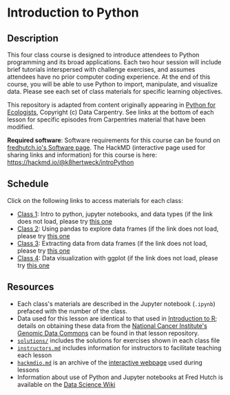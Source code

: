 # Introduction to Python

## Description

This four class course is designed to introduce attendees to Python programming and its broad applications.
Each two hour session will include brief tutorials interspersed with challenge exercises, and assumes attendees have
no prior computer coding experience.
At the end of this course, you will be able to use Python to import, manipulate,
and visualize data.
Please see each set of class materials for specific learning objectives.

This repository is adapted from content originally appearing in
[Python for Ecologists](https://datacarpentry.org/python-ecology-lesson/),
Copyright (c) Data Carpentry.
See links at the bottom of each lesson for specific episodes from Carpentries material that have been modified.

**Required software**: Software requirements for this course can be found on [fredhutch.io's Software page](http://www.fredhutch.io/software/#python). The HackMD (interactive page used for sharing links and information) for this course is here: https://hackmd.io/@k8hertweck/introPython

## Schedule

Click on the following links to access materials for each class:

* [Class 1](class1.ipynb): Intro to python, jupyter notebooks, and data types (if the link does not load, please try [this one](https://nbviewer.jupyter.org/github/fredhutchio/python_intro/blob/master/class1.ipynb)
* [Class 2](class2.ipynb): Using pandas to explore data frames (if the link does not load, please try [this one](https://nbviewer.jupyter.org/github/fredhutchio/python_intro/blob/master/class2.ipynb)
* [Class 3](class3.ipynb): Extracting data from data frames (if the link does not load, please try [this one](https://nbviewer.jupyter.org/github/fredhutchio/python_intro/blob/master/class3.ipynb)
* [Class 4](class4.ipynb): Data visualization with ggplot (if the link does not load, please try [this one](https://nbviewer.jupyter.org/github/fredhutchio/python_intro/blob/master/class4.ipynb)

## Resources

* Each class's materials are described in the Jupyter notebook (`.ipynb`) prefaced with the number of the class.
* Data used for this lesson are identical to that used in [Introduction to R](https://github.com/fredhutchio/R_intro);
details on obtaining these data from the [National Cancer Institute's Genomic Data Commons](https://gdc.cancer.gov)
can be found in that lesson repository.
* [`solutions/`](solutions/) includes the solutions for exercises shown in each class file
* [`instructors.md`](instructors.md) includes information for instructors to facilitate teaching each lesson
* [`hackmdio.md`](hackio.md) is an archive of the [interactive webpage](https://hackmd.io) used during lessons
* Information about use of Python and Jupyter notebooks at Fred Hutch is available on the [Data Science Wiki](https://sciwiki.fredhutch.org/scicomputing/software_python/)

